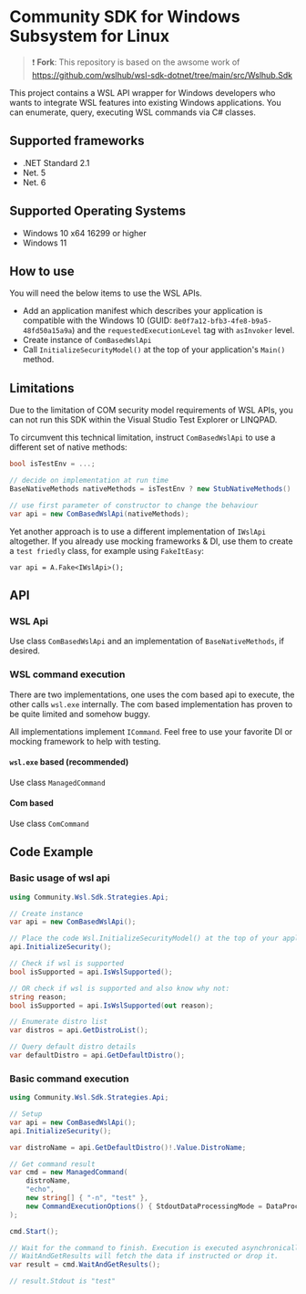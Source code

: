 # Community SDK for Windows Subsystem for Linux

> :exclamation: **Fork**: This repository is based on the awsome work of https://github.com/wslhub/wsl-sdk-dotnet/tree/main/src/Wslhub.Sdk

This project contains a WSL API wrapper for Windows developers who wants to integrate WSL 
features into existing Windows applications. You can enumerate, query, executing WSL commands via C# classes.

## Supported frameworks

- .NET Standard 2.1
- Net. 5
- Net. 6

## Supported Operating Systems

- Windows 10 x64 16299 or higher 
- Windows 11

## How to use

You will need the below items to use the WSL APIs.

- Add an application manifest which describes your application is compatible with the 
  Windows 10 (GUID: `8e0f7a12-bfb3-4fe8-b9a5-48fd50a15a9a`) and the `requestedExecutionLevel` tag with `asInvoker` level.
- Create instance of `ComBasedWslApi`
- Call `InitializeSecurityModel()` at the top of your application's `Main()` method.

## Limitations

Due to the limitation of COM security model requirements of WSL APIs, 
you can not run this SDK within the Visual Studio Test Explorer or LINQPAD.

To circumvent this technical limitation, instruct `ComBasedWslApi` to use a different set of native methods:

```csharp
bool isTestEnv = ...;

// decide on implementation at run time
BaseNativeMethods nativeMethods = isTestEnv ? new StubNativeMethods() : new Win32NativeMethods();

// use first parameter of constructor to change the behaviour
var api = new ComBasedWslApi(nativeMethods);
```

Yet another approach is to use a different implementation of `IWslApi` altogether.
If you already use mocking frameworks & DI, use them to create a `test friedly` class, for example using `FakeItEasy`:

```
var api = A.Fake<IWslApi>();
```

## API

### WSL Api

Use class `ComBasedWslApi` and an implementation of `BaseNativeMethods`, if desired.

### WSL command execution

There are two implementations, one uses the com based api to execute, the other calls `wsl.exe` internally.
The com based implementation has proven to be quite limited and somehow buggy.

All implementations implement `ICommand`. Feel free to use your favorite DI or mocking framework to help with testing.

#### `wsl.exe` based (recommended)

Use class `ManagedCommand`

#### Com based

Use class `ComCommand`

## Code Example

### Basic usage of wsl api

```csharp
using Community.Wsl.Sdk.Strategies.Api;

// Create instance
var api = new ComBasedWslApi();

// Place the code Wsl.InitializeSecurityModel() at the top of your application's Main() method.
api.InitializeSecurity();

// Check if wsl is supported
bool isSupported = api.IsWslSupported();

// OR check if wsl is supported and also know why not:
string reason;
bool isSupported = api.IsWslSupported(out reason);

// Enumerate distro list
var distros = api.GetDistroList();

// Query default distro details
var defaultDistro = api.GetDefaultDistro();
```

### Basic command execution

```csharp
using Community.Wsl.Sdk.Strategies.Api;

// Setup
var api = new ComBasedWslApi();
api.InitializeSecurity();

var distroName = api.GetDefaultDistro()!.Value.DistroName;

// Get command result 
var cmd = new ManagedCommand(
    distroName,
    "echo",
    new string[] { "-n", "test" },
    new CommandExecutionOptions() { StdoutDataProcessingMode = DataProcessingMode.String }
);

cmd.Start(); 

// Wait for the command to finish. Execution is executed asynchronically!
// WaitAndGetResults will fetch the data if instructed or drop it.
var result = cmd.WaitAndGetResults();

// result.Stdout is "test"
```
